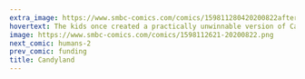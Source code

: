 ```yaml
---
extra_image: https://www.smbc-comics.com/comics/159811280420200822after.png
hovertext: The kids once created a practically unwinnable version of Candyland and played joyously for most of a day. How I envy them.
image: https://www.smbc-comics.com/comics/1598112621-20200822.png
next_comic: humans-2
prev_comic: funding
title: Candyland
---
```


